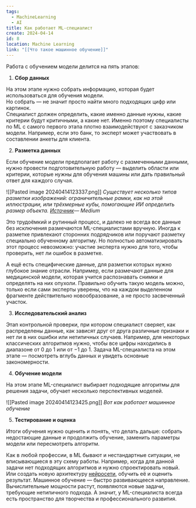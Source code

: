 ```yaml
---
tags:
  - MachineLearning
  - AI
title: Как работает ML‑специалист
create: 2024-04-14
id: 8
location: Machine Learning
link: "[[Что такое машинное обучение]]"
---
```


Работа с обучением модели делится на пять этапов:

1. **Сбор данных**

На этом этапе нужно собрать информацию, которая будет использоваться для обучения модели.  
Но собрать — не значит просто найти много подходящих цифр или картинок.  
Специалист должен определить, какие именно данные нужны, какие критерии будут критичными, а какие нет. Именно поэтому специалисты по ML с самого первого этапа плотно взаимодействуют с заказчиком модели. Например, если это банк, то эксперт может участвовать в составлении анкеты для клиента.

2. **Разметка данных**

Если обучение модели предполагает работу с размеченными данными, нужно провести подготовительную работу — выделить области или критерии, которые нужны для обучения машины или дать правильный ответ для каждого случая.

![[Pasted image 20240414123337.png]]
*Существует несколько типов разметки изображений: ограничительные рамки, как на этой иллюстрации, или трёхмерные кубы, помогающие ИИ определить размер объекта. [Источник](https://medium.com/nerd-for-tech/what-are-the-training-data-sets-used-to-train-the-ai-model-for-self-driving-cars-540a45bf64dc)— Medium*

Это трудоёмкий и рутинный процесс, и далеко не всегда все данные без исключения размечаются ML-специалистами вручную. Иногда к разметке привлекают сторонних подрядчиков или поручают разметку специально обученному алгоритму. Но полностью автоматизировать этот процесс невозможно: участие эксперта нужно для того, чтобы проверить, нет ли ошибок в разметке.

А ещё есть специфические данные, для разметки которых нужно глубокое знание отрасли. Например, если размечают данные для медицинской модели, которая учится распознавать снимки и определять на них опухоли. Правильно обучить такую модель можно, только если сами эксперты уверены, что на каждом выделенном фрагменте действительно новообразование, а не просто засвеченный участок.

3. **Исследовательский анализ**

Этап контрольной проверки, при котором специалист сверяет, как распределены данные, как зависят друг от друга различные признаки и нет ли в них ошибки или нетипичных случаев. Например, для некоторых классических алгоритмов нужно, чтобы все цифры находились в диапазоне от 0 до 1 или от −1 до 1. Задача ML-специалиста на этом этапе — посмотреть вглубь данных и увидеть основные закономерности.

4. **Обучение модели**

На этом этапе ML-специалист выбирает подходящие алгоритмы для решения задачи, обучает несколько перспективных моделей.

![[Pasted image 20240414123425.png]]
*Вот как работает машинное обучение*

5. **Тестирование и оценка**

Итоги обучения нужно оценить и понять, что делать дальше: собрать недостающие данные и продолжить обучение, заменить параметры модели или пересмотреть алгоритм.

Как в любой профессии, в ML бывают и нестандартные ситуации, не вписывающиеся в эту схему работы. Например, когда для данной задачи нет подходящих алгоритмов и нужно спроектировать новый. Или создать новую архитектуру [нейросети](https://practicum.yandex.ru/blog/chto-takoe-neyronnye-seti/), обучить её и оценить результат. Машинное обучение — быстро развивающееся направление. Вычислительные мощности растут, появляются новые задачи, требующие нетипичного подхода. А значит, у ML-специалиста всегда есть пространство для творчества и профессионального развития.